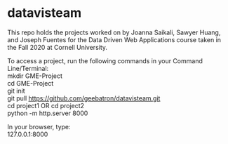 # datavisteam
This repo holds the projects worked on by Joanna Saikali, Sawyer Huang, and Joseph Fuentes for the Data Driven Web Applications course taken in the Fall 2020 at Cornell University. 

To access a project, run the following commands in your Command Line/Terminal:   
mkdir GME-Project  
cd GME-Project  
git init  
git pull https://github.com/geebatron/datavisteam.git  
cd project1 OR cd project2  
python -m http.server 8000  

In your browser, type:  
127.0.0.1:8000


